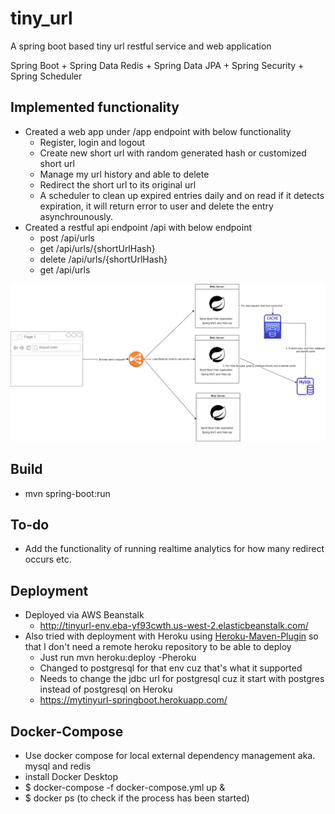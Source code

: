 # tiny_url

A spring boot based tiny url restful service and web application

Spring Boot + Spring Data Redis + Spring Data JPA + Spring Security + Spring Scheduler

## Implemented functionality
- Created a web app under /app endpoint with below functionality
    - Register, login and logout
    - Create new short url with random generated hash or customized short url
    - Manage my url history and able to delete
    - Redirect the short url to its original url
    - A scheduler to clean up expired entries daily and on read if it detects expiration, it will return error to user and delete the entry asynchrounously.
- Created a restful api endpoint /api with below endpoint
    - post /api/urls
    - get /api/urls/{shortUrlHash} 
    - delete /api/urls/{shortUrlHash}
    - get /api/urls

![tiny url](https://github.com/mengqianshasha/tiny-url/blob/main/tinyurl.png)

## Build
- mvn spring-boot:run

## To-do
- Add the functionality of running realtime analytics for how many redirect occurs etc.

## Deployment
- Deployed via AWS Beanstalk
    - http://tinyurl-env.eba-yf93cwth.us-west-2.elasticbeanstalk.com/
- Also tried with deployment with Heroku using [Heroku-Maven-Plugin](https://github.com/heroku/heroku-maven-plugin) so that I don't need a remote heroku repository to be able to deploy
   - Just run mvn heroku:deploy -Pheroku
   - Changed to postgresql for that env cuz that's what it supported
   - Needs to change the jdbc url for postgresql cuz it start with postgres instead of postgresql on Heroku
   - https://mytinyurl-springboot.herokuapp.com/ 

## Docker-Compose
- Use docker compose for local external dependency management aka. mysql and redis
- install Docker Desktop
- $ docker-compose -f docker-compose.yml up &
- $ docker ps (to check if the process has been started)



